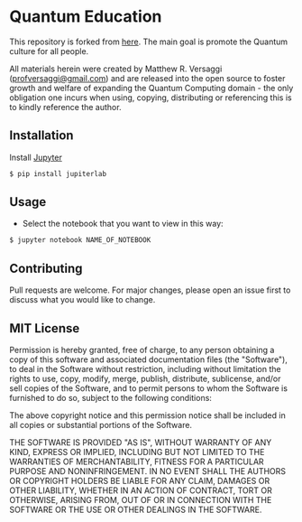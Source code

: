 # Quantum Education

This repository is forked from [here](https://github.com/profversaggi/QuantumEducation). The main goal is promote the Quantum culture for all people.

All materials herein were created by Matthew R. Versaggi (profversaggi@gmail.com) and are released into the open source to foster growth and welfare of expanding the Quantum Computing domain - the only obligation one incurs when using, copying, distributing or referencing this is to kindly reference the author.

## Installation

Install [Jupyter](https://jupyter.org/install)

```bash
$ pip install jupiterlab
```

## Usage

- Select the notebook that you want to view in this way:

```bash
$ jupyter notebook NAME_OF_NOTEBOOK
```


## Contributing
Pull requests are welcome. For major changes, please open an issue first to discuss what you would like to change.

## MIT License

Permission is hereby granted, free of charge, to any person obtaining a copy
of this software and associated documentation files (the "Software"), to deal
in the Software without restriction, including without limitation the rights
to use, copy, modify, merge, publish, distribute, sublicense, and/or sell
copies of the Software, and to permit persons to whom the Software is
furnished to do so, subject to the following conditions:

The above copyright notice and this permission notice shall be included in all
copies or substantial portions of the Software.

THE SOFTWARE IS PROVIDED "AS IS", WITHOUT WARRANTY OF ANY KIND, EXPRESS OR
IMPLIED, INCLUDING BUT NOT LIMITED TO THE WARRANTIES OF MERCHANTABILITY,
FITNESS FOR A PARTICULAR PURPOSE AND NONINFRINGEMENT. IN NO EVENT SHALL THE
AUTHORS OR COPYRIGHT HOLDERS BE LIABLE FOR ANY CLAIM, DAMAGES OR OTHER
LIABILITY, WHETHER IN AN ACTION OF CONTRACT, TORT OR OTHERWISE, ARISING FROM,
OUT OF OR IN CONNECTION WITH THE SOFTWARE OR THE USE OR OTHER DEALINGS IN THE
SOFTWARE.

